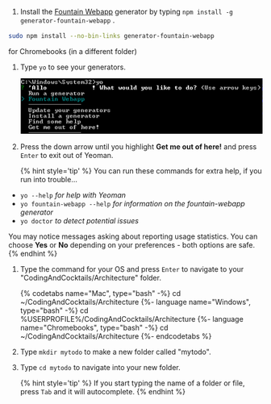1. Install the [Fountain Webapp](http://fountainjs.io/) generator by typing `npm install -g generator-fountain-webapp` <i class="fa fa-share fa-rotate-180"></i>.

```bash
sudo npm install --no-bin-links generator-fountain-webapp
``` 
for Chromebooks (in a different folder)

1. Type `yo` <i class="fa fa-share fa-rotate-180"></i> to see your generators.

   ![](images/yeoman-options.png)

1. Press the down arrow until you highlight **Get me out of here!** and press `Enter` to exit out of Yeoman.

   {% hint style='tip' %}
You can run these commands for extra help, if you run into trouble...
  - `yo --help` _for help with Yeoman_
  - `yo fountain-webapp --help` _for information on the fountain-webapp generator_
  - `yo doctor` _to detect potential issues_

You may notice messages asking about reporting usage statistics. You can choose **Yes** or **No** depending on your preferences - both options are safe.
   {% endhint %}

1. Type the command for your OS and press `Enter` to navigate to your "CodingAndCocktails/Architecture" folder.

   {% codetabs name="Mac", type="bash" -%} 
cd ~/CodingAndCocktails/Architecture
   {%- language name="Windows", type="bash" -%} 
cd %USERPROFILE%/CodingAndCocktails/Architecture
   {%- language name="Chromebooks", type="bash" -%} 
cd ~/CodingAndCocktails/Architecture
   {%- endcodetabs %}

1. Type `mkdir mytodo` <i class="fa fa-share fa-rotate-180"></i> to make a new folder called "mytodo". 

1. Type `cd mytodo` to navigate into your new folder.

   {% hint style='tip' %}
If you start typing the name of a folder or file, press `Tab` and it will autocomplete.
  {% endhint %}